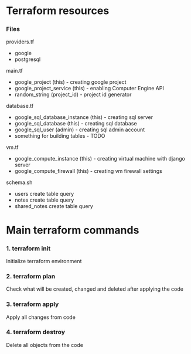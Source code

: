 # Terraform resources
### Files
providers.tf
- google
- postgresql

main.tf
- google_project (this) - creating google project
- google_project_service (this) - enabling Computer Engine API
- random_string (project_id) - project id generator

database.tf
- google_sql_database_instance (this) - creating sql server
- google_sql_database (this) - creating sql database
- google_sql_user (admin) - creating sql admin account
- something for building tables - TODO

vm.tf
- google_compute_instance (this) - creating virtual machine with django server
- google_compute_firewall (this) - creating vm firewall settings

schema.sh
- users create table query
- notes create table query
- shared_notes create table query


# Main terraform commands
### 1. terraform init
Initialize terraform environment

### 2. terraform plan
Check what will be created, changed and deleted after applying the code

### 3. terraform apply
Apply all changes from code

### 4. terraform destroy
Delete all objects from the code
